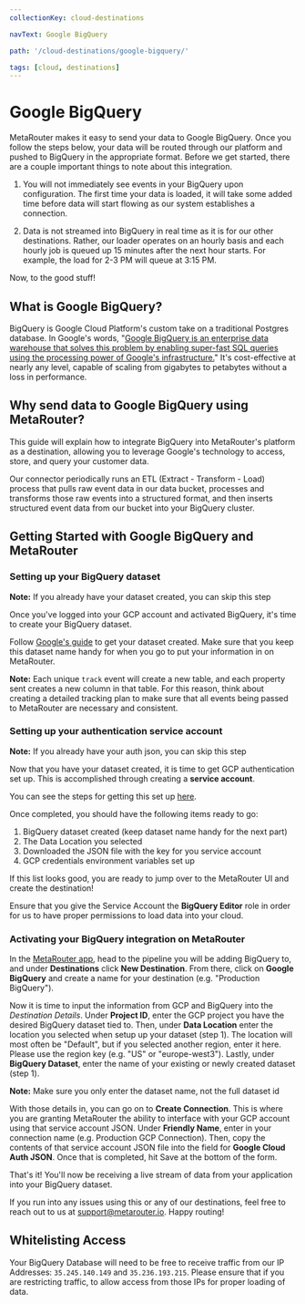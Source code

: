```yaml
---
collectionKey: cloud-destinations

navText: Google BigQuery

path: '/cloud-destinations/google-bigquery/'

tags: [cloud, destinations]
---
```


# Google BigQuery

MetaRouter makes it easy to send your data to Google BigQuery. Once you follow the steps below, your data will be routed through our platform and pushed to BigQuery in the appropriate format. Before we get started, there are a couple important things to note about this integration.

1. You will not immediately see events in your BigQuery upon configuration. The first time your data is loaded, it will take some added time before data will start flowing as our system establishes a connection.

2. Data is not streamed into BigQuery in real time as it is for our other destinations. Rather, our loader operates on an hourly basis and each hourly job is queued up 15 minutes after the next hour starts. For example, the load for 2-3 PM will queue at 3:15 PM.

Now, to the good stuff!

## What is Google BigQuery?

BigQuery is Google Cloud Platform's custom take on a traditional Postgres database. In Google's words, "[Google BigQuery is an enterprise data warehouse that solves this problem by enabling super-fast SQL queries using the processing power of Google's infrastructure.](https://cloud.google.com/bigquery/what-is-bigquery)" It's cost-effective at nearly any level, capable of scaling from gigabytes to petabytes without a loss in performance.

## Why send data to Google BigQuery using MetaRouter?

This guide will explain how to integrate BigQuery into MetaRouter's platform as a destination, allowing you to leverage Google's technology to access, store, and query your customer data.

Our connector periodically runs an ETL (Extract - Transform - Load) process that pulls raw event data in our data bucket, processes and transforms those raw events into a structured format, and then inserts structured event data from our bucket into your BigQuery cluster.

## Getting Started with Google BigQuery and MetaRouter

### Setting up your BigQuery dataset

**Note:** If you already have your dataset created, you can skip this step

Once you've logged into your GCP account and activated BigQuery, it's time to create your BigQuery dataset.

Follow [Google's guide](https://cloud.google.com/bigquery/docs/datasets#bigquery_create_dataset-console) to get your dataset created. Make sure that you keep this dataset name handy for when you go to put your information in on MetaRouter.

**Note:** Each unique `track` event will create a new table, and each property sent creates a new column in that table. For this reason, think about creating a detailed tracking plan to make sure that all events being passed to MetaRouter are necessary and consistent.

### Setting up your authentication service account

**Note:** If you already have your auth json, you can skip this step

Now that you have your dataset created, it is time to get GCP authentication set up. This is accomplished through creating a **service account**.

You can see the steps for getting this set up [here](https://cloud.google.com/docs/authentication/getting-started).

Once completed, you should have the following items ready to go:

1. BigQuery dataset created (keep dataset name handy for the next part)
2. The Data Location you selected
3. Downloaded the JSON file with the key for you service account
4. GCP credentials environment variables set up

If this list looks good, you are ready to jump over to the MetaRouter UI and create the destination!

Ensure that you give the Service Account the **BigQuery Editor** role in order for us to have proper permissions to load data into your cloud.

### Activating your BigQuery integration on MetaRouter

In the [MetaRouter app](https://app.metarouter.io/), head to the pipeline you will be adding BigQuery to, and under **Destinations** click **New Destination**. From there, click on **Google BigQuery** and create a name for your destination (e.g. "Production BigQuery").

Now it is time to input the information from GCP and BigQuery into the _Destination Details_. Under **Project ID**, enter the GCP project you have the desired BigQuery dataset tied to. Then, under **Data Location** enter the location you selected when setup up your dataset (step 1). The location will most often be "Default", but if you selected another region, enter it here. Please use the region key (e.g. "US" or "europe-west3"). Lastly, under **BigQuery Dataset**, enter the name of your existing or newly created dataset (step 1).

**Note:** Make sure you only enter the dataset name, not the full dataset id

With those details in, you can go on to **Create Connection**. This is where you are granting MetaRouter the ability to interface with your GCP account using that service account JSON. Under **Friendly Name**, enter in your connection name (e.g. Production GCP Connection). Then, copy the contents of that service account JSON file into the field for **Google Cloud Auth JSON**. Once that is completed, hit Save at the bottom of the form.

That's it! You'll now be receiving a live stream of data from your application into your BigQuery dataset.

If you run into any issues using this or any of our destinations, feel free to reach out to us at [support@metarouter.io](mailto:support@metarouter.io). Happy routing!

## Whitelisting Access

Your BigQuery Database will need to be free to receive traffic from our IP Addresses: `35.245.140.149` and `35.236.193.215`. Please ensure that if you are restricting traffic, to allow access from those IPs for proper loading of data.
